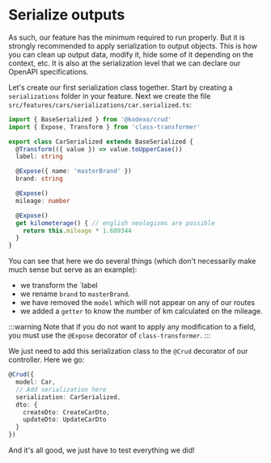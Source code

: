 # Serialize outputs

As such, our feature has the minimum required to run properly. But it is strongly recommended to apply serialization to output objects. This is how you can clean up output data, modify it, hide some of it depending on the context, etc. It is also at the serialization level that we can declare our OpenAPI specifications.

Let's create our first serialization class together. Start by creating a `serializations` folder in your feature. Next we create the file `src/features/cars/serializations/car.serialized.ts`:

```typescript
import { BaseSerialized } from '@kodexo/crud'
import { Expose, Transform } from 'class-transformer'

export class CarSerialized extends BaseSerialized {
  @Transform(({ value }) => value.toUpperCase())
  label: string

  @Expose({ name: 'masterBrand' })
  brand: string

  @Expose()
  mileage: number

  @Expose()
  get kilometerage() { // english neologisms are possible
    return this.mileage * 1.609344
  }
}
```

You can see that here we do several things (which don't necessarily make much sense but serve as an example):
- we transform the `label
- we rename `brand` to `masterBrand`.
- we have removed the `model` which will not appear on any of our routes
- we added a `getter` to know the number of km calculated on the mileage.

:::warning
Note that if you do not want to apply any modification to a field, you must use the `@Expose` decorator of `class-transformer`.
:::

We just need to add this serialization class to the `@Crud` decorator of our controller. Here we go:

```typescript
@Crud({
  model: Car,
  // Add serialization here
  serialization: CarSerialized,
  dto: {
    createDto: CreateCarDto,
    updateDto: UpdateCarDto
  }
})
```

And it's all good, we just have to test everything we did!
